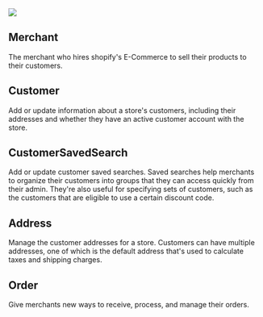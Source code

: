 <img src="Spotify Customer API - Domain Dicovery.png">

<div>
  <h2>Merchant</h2>
  The merchant who hires shopify's E-Commerce to sell their products to their customers.
</div>

<div>
  <h2>Customer</h2>
  Add or update information about a store's customers, including their addresses and whether they have an active customer account with the store.
</div>

<div>
  <h2>CustomerSavedSearch</h2>
  Add or update customer saved searches. Saved searches help merchants to organize their customers into groups that they can access quickly from their admin. They're also useful for specifying sets of customers, such as the customers that are eligible to use a certain discount code.
</div>

<div>
  <h2>Address</h2>
  Manage the customer addresses for a store. Customers can have multiple addresses, one of which is the default address that's used to calculate taxes and shipping charges.
</div>

<div>
  <h2>Order</h2>
  Give merchants new ways to receive, process, and manage their orders.
</div>


